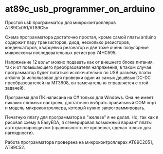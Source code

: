 # at89c_usb_programmer_on_arduino
Простой usb программатор для микроконтроллеров AT89Cx051/AT89C5x

Схема программатора достаточно простая, кроме самой платы arduino содержит пару транзисторов, диод, несколько резисторов, конденсаторов, кварцевый резонатор и две тоже очень популярные микросхемы последовательных регистров 74HC595. 

Напряжение 12 вольт можно подавать как от внешнего блока питания, так и от повышающего преобразователя напряжения, в таком случае программатор будет питаться исключительно по USB разъёму платы arduino (я использовал для проверки один из самых дешёвых DC-DC преобразователей на MT3608, он замечательно справляется с этой задачей).

Программа для ПК написана на C# только для Windows. Она не имеет никаких сложных настроек, достаточно выбрать правильный COM порт и модель микроконтроллера, который нужно запрограммировать.

Печатную плату для программатора в "железе" я не делал. Но, так как я рисовал схему в EasyEDA, я сгенерировал возможный вариант платы автотрассировщиком (правильность не проверял, сделал только для наглядности).

Работа программатора проверена на микроконтроллерах AT89C2051, AT89C52.

